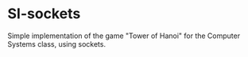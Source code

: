 # SI-sockets

Simple implementation of the game "Tower of Hanoi" for the Computer Systems class, using sockets. 
